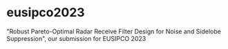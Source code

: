 # eusipco2023
"Robust Pareto-Optimal Radar Receive Filter Design for Noise and Sidelobe Suppression", our submission for EUSIPCO 2023
